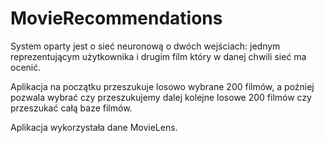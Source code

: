 # MovieRecommendations
System oparty jest o sieć neuronową o dwóch wejściach: jednym reprezentującym użytkownika i drugim film który w danej chwili sieć ma ocenić. 

Aplikacja na początku przeszukuje losowo wybrane 200 filmów, a poźniej pozwala wybrać czy przeszukujemy dalej kolejne losowe 200 filmów czy przeszukać całą baze filmów. 

Aplikacja wykorzystała dane MovieLens.
